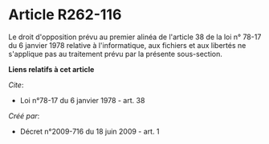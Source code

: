 # Article R262-116

Le droit d'opposition prévu au premier alinéa de l'article 38 de la loi n° 78-17 du 6 janvier 1978 relative à l'informatique,
aux fichiers et aux libertés ne s'applique pas au traitement prévu par la présente sous-section.

**Liens relatifs à cet article**

_Cite_:

  - Loi n°78-17 du 6 janvier 1978 - art. 38

_Créé par_:

  - Décret n°2009-716 du 18 juin 2009 - art. 1
